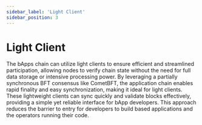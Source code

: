 ```yaml
---
sidebar_label: 'Light Client'
sidebar_position: 3
---
```


# Light Client

The bApps chain can utilize light clients to ensure efficient and streamlined participation, allowing nodes to verify chain state without the need for full data storage or intensive processing power. By leveraging a partially synchronous BFT consensus like CometBFT, the application chain enables rapid finality and easy synchronization, making it ideal for light clients. These lightweight clients can sync quickly and validate blocks effectively, providing a simple yet reliable interface for bApp developers. This approach reduces the barrier to entry for developers to build based applications and the operators running their code.